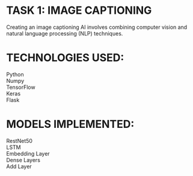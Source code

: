 # TASK 1: IMAGE CAPTIONING
Creating an image captioning AI involves combining computer vision and natural language processing (NLP) techniques.
<br>
# TECHNOLOGIES USED:
Python
<br>
Numpy
<br>
TensorFlow
<br>
Keras
<br>
Flask
<br>
# MODELS IMPLEMENTED:
RestNet50
<br>
LSTM
<br>
Embedding Layer
<br>
Dense Layers
<br>
Add Layer
